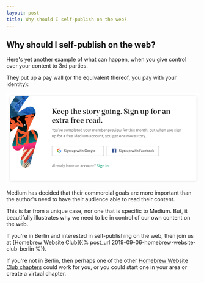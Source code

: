 ```yaml
---
layout: post
title: Why should I self-publish on the web?
---
```


## Why should I self-publish on the web?

Here's yet another example of what can happen, when you give control over your content to 3rd parties.

They put up a pay wall (or the equivalent thereof, you pay with your identity):

![Medium's pay wall](/images/medium-pay-wall.png)

Medium has decided that their commercial goals are more important than the author's need to have their audience able to read their content.

This is far from a unique case, nor one that is specific to Medium. But, it beautifully illustrates why we need to be in control of our own content on the web.

If you're in Berlin and interested in self-publishing on the web, then join us at [Homebrew Website Club]({% post_url 2019-09-06-homebrew-website-club-berlin %}).

If you're not in Berlin, then perhaps one of the other [Homebrew Website Club chapters](https://indieweb.org/Homebrew_Website_Club) could work for you, or you could start one in your area or create a virtual chapter.
